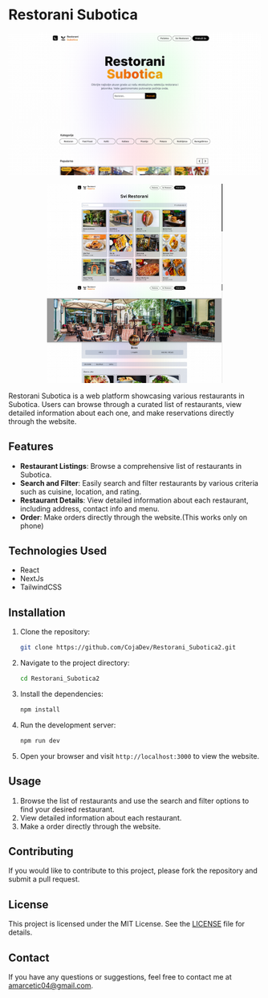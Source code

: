 # Restorani Subotica

![Restorani Subotica](restorani_subotica.png)
<p align="center">
  <img src="res2.png" alt="Screenshot 2" width="350">
  <img src="res3.png" alt="Screenshot 3" width="350">
 
</p>

Restorani Subotica is a web platform showcasing various restaurants in Subotica. Users can browse through a curated list of restaurants, view detailed information about each one, and make reservations directly through the website.

## Features

- **Restaurant Listings**: Browse a comprehensive list of restaurants in Subotica.
- **Search and Filter**: Easily search and filter restaurants by various criteria such as cuisine, location, and rating.
- **Restaurant Details**: View detailed information about each restaurant, including address, contact info and menu.
- **Order**: Make orders directly through the website.(This works only on phone)


## Technologies Used

- React
- NextJs
- TailwindCSS

## Installation

1. Clone the repository:
    ```sh
    git clone https://github.com/CojaDev/Restorani_Subotica2.git
    ```

2. Navigate to the project directory:
    ```sh
    cd Restorani_Subotica2
    ```

3. Install the dependencies:
    ```sh
    npm install
    ```

4. Run the development server:
    ```sh
    npm run dev
    ```

5. Open your browser and visit `http://localhost:3000` to view the website.

## Usage

1. Browse the list of restaurants and use the search and filter options to find your desired restaurant.
2. View detailed information about each restaurant.
3. Make a order directly through the website.


## Contributing

If you would like to contribute to this project, please fork the repository and submit a pull request.

## License

This project is licensed under the MIT License. See the [LICENSE](LICENSE) file for details.

## Contact

If you have any questions or suggestions, feel free to contact me at [amarcetic04@gmail.com](mailto:amarcetic04@gmail.com).
